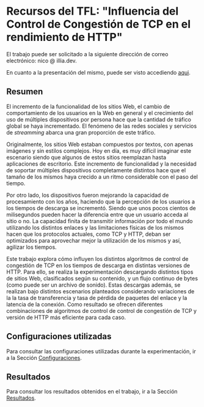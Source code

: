 # Recursos del TFL: "Influencia del Control de Congestión de TCP en el rendimiento de HTTP"

El trabajo puede ser solicitado a la siguiente dirección de correo electrónico: nico @ illia.dev. 

En cuanto a la presentación del mismo, puede ser visto accediendo [aqui](https://docs.google.com/presentation/d/1-BBKYjdDrXlLI-9_DZkDQZlNQW2Q-AK7QgMZzVxVR44/edit?usp=sharing).

## Resumen
El incremento de la funcionalidad de los sitios Web, el cambio de comportamiento de los usuarios en la Web en general y el crecimiento del uso de múltiples dispositivos por persona hace que la cantidad de tráfico global se haya incrementado. El fenómeno de las redes sociales y servicios de _streamming_ abarca una gran proporción de este tráfico.

Originalmente, los sitios Web estaban compuestos por textos, con apenas imágenes y sin estilos complejos. Hoy en día, es muy difícil imaginar este escenario siendo que algunos de estos sitios reemplazan hasta aplicaciones de escritorio. Este incremento de funcionalidad y la necesidad de soportar múltiples dispositivos completamente distintos hace que el tamaño de los mismos haya crecido a un ritmo considerable con el paso del tiempo.

Por otro lado, los dispositivos fueron mejorando la capacidad de procesamiento con los años, haciendo que la percepción de los usuarios a los tiempos de descarga se incrementó. Siendo que unos pocos cientos de milisegundos pueden hacer la diferencia entre que un usuario acceda al sitio o no.
La capacidad finita de transmitir información por todo el mundo utilizando los distintos enlaces y las limitaciones físicas de los mismos hacen que los protocolos actuales, como TCP y HTTP, deban ser optimizados para aprovechar mejor la utilización de los mismos y así, agilizar los tiempos.

Este trabajo explora cómo influyen los distintos algoritmos de control de congestión de TCP en los tiempos de descarga en distintas versiones de HTTP. Para ello, se realiza la experimentación descargando distintos tipos de sitios Web, clasificados según su contenido, y un flujo continuo de bytes (como puede ser un archivo de sonido).
Estas descargas además, se realizan bajo distintos escenarios planteados considerando variaciones de la la tasa de transferencia y tasa de pérdida de paquetes del enlace y la latencia de la conexión.
Como resultado se ofrecen diferentes combinaciones de algoritmos de control de control de congestión de TCP y versión de HTTP más eficiente para cada caso.

## Configuraciones utilizadas
Para consultar las configuraciones utilizadas durante la experimentación, ir a la Sección [Configuraciones](https://github.com/nillia/tfl_influencia_cc_tcp_http/tree/master/configuraciones).

## Resultados
Para consultar los resultados obtenidos en el trabajo, ir a la Sección [Resultados](https://github.com/nillia/tfl_influencia_cc_tcp_http/tree/master/resultados).
